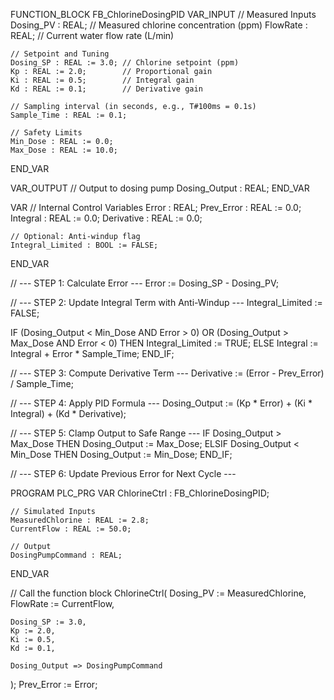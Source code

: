 FUNCTION_BLOCK FB_ChlorineDosingPID
VAR_INPUT
    // Measured Inputs
    Dosing_PV : REAL;       // Measured chlorine concentration (ppm)
    FlowRate : REAL;        // Current water flow rate (L/min)

    // Setpoint and Tuning
    Dosing_SP : REAL := 3.0; // Chlorine setpoint (ppm)
    Kp : REAL := 2.0;        // Proportional gain
    Ki : REAL := 0.5;        // Integral gain
    Kd : REAL := 0.1;        // Derivative gain

    // Sampling interval (in seconds, e.g., T#100ms = 0.1s)
    Sample_Time : REAL := 0.1;

    // Safety Limits
    Min_Dose : REAL := 0.0;
    Max_Dose : REAL := 10.0;
END_VAR

VAR_OUTPUT
    // Output to dosing pump
    Dosing_Output : REAL;
END_VAR

VAR
    // Internal Control Variables
    Error : REAL;
    Prev_Error : REAL := 0.0;
    Integral : REAL := 0.0;
    Derivative : REAL := 0.0;

    // Optional: Anti-windup flag
    Integral_Limited : BOOL := FALSE;
END_VAR

// --- STEP 1: Calculate Error ---
Error := Dosing_SP - Dosing_PV;

// --- STEP 2: Update Integral Term with Anti-Windup ---
Integral_Limited := FALSE;

IF (Dosing_Output < Min_Dose AND Error > 0) OR (Dosing_Output > Max_Dose AND Error < 0) THEN
    Integral_Limited := TRUE;
ELSE
    Integral := Integral + Error * Sample_Time;
END_IF;

// --- STEP 3: Compute Derivative Term ---
Derivative := (Error - Prev_Error) / Sample_Time;

// --- STEP 4: Apply PID Formula ---
Dosing_Output := (Kp * Error) + (Ki * Integral) + (Kd * Derivative);

// --- STEP 5: Clamp Output to Safe Range ---
IF Dosing_Output > Max_Dose THEN
    Dosing_Output := Max_Dose;
ELSIF Dosing_Output < Min_Dose THEN
    Dosing_Output := Min_Dose;
END_IF;

// --- STEP 6: Update Previous Error for Next Cycle ---

PROGRAM PLC_PRG
VAR
    ChlorineCtrl : FB_ChlorineDosingPID;

    // Simulated Inputs
    MeasuredChlorine : REAL := 2.8;
    CurrentFlow : REAL := 50.0;

    // Output
    DosingPumpCommand : REAL;
END_VAR

// Call the function block
ChlorineCtrl(
    Dosing_PV := MeasuredChlorine,
    FlowRate := CurrentFlow,

    Dosing_SP := 3.0,
    Kp := 2.0,
    Ki := 0.5,
    Kd := 0.1,

    Dosing_Output => DosingPumpCommand
);
Prev_Error := Error;
